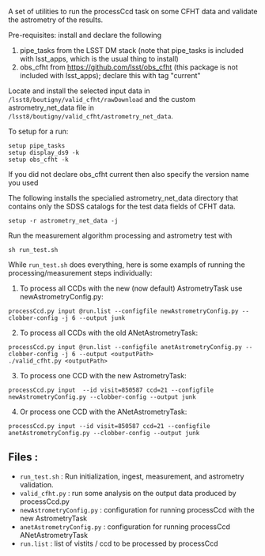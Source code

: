 A set of utilities to run the processCcd task on some CFHT data
and validate the astrometry of the results.

Pre-requisites: install and declare the following
1. pipe_tasks from the LSST DM stack (note that pipe_tasks is included with lsst_apps, which is the usual thing to install)
2. obs_cfht from https://github.com/lsst/obs_cfht (this package is not included with lsst_apps); declare this with tag "current"

Locate and install the selected input data in `/lsst8/boutigny/valid_cfht/rawDownload` and the custom astrometry_net_data file in `/lsst8/boutigny/valid_cfht/astrometry_net_data`.

To setup for a run:
```
setup pipe_tasks
setup display_ds9 -k
setup obs_cfht -k
```
If you did not declare obs_cfht current then also specify the version name you used

The following installs the specialied astrometry_net_data directory that contains only the SDSS catalogs for the test data fields of CFHT data.
```
setup -r astrometry_net_data -j
```

Run the measurement algorithm processing and astrometry test with
```
sh run_test.sh
```

While `run_test.sh` does everything, here is some exampls of running the processing/measurement steps individually:

1. To process all CCDs with the new (now default) AstrometryTask use newAstrometryConfig.py:
```
processCcd.py input @run.list --configfile newAstrometryConfig.py --clobber-config -j 6 --output junk
```

2. To process all CCDs with the old ANetAstrometryTask:
```
processCcd.py input @run.list --configfile anetAstrometryConfig.py --clobber-config -j 6 --output <outputPath>
./valid_cfht.py <outputPath>
```

3. To process one CCD with the new AstrometryTask:
```
processCcd.py input  --id visit=850587 ccd=21 --configfile newAstrometryConfig.py --clobber-config --output junk
```

4. Or process one CCD with the ANetAstrometryTask:  
```
processCcd.py input --id visit=850587 ccd=21 --configfile anetAstrometryConfig.py --clobber-config --output junk
```

Files :
-------
* `run_test.sh`      : Run initialization, ingest, measurement, and astrometry validation.
* `valid_cfht.py`    : run some analysis on the output data produced by processCcd.py
* `newAstrometryConfig.py`  : configuration for running processCcd with the new AstrometryTask
* `anetAstrometryConfig.py` : configuration for running processCcd ANetAstrometryTask
* `run.list`         : list of vistits / ccd to be processed by processCcd
